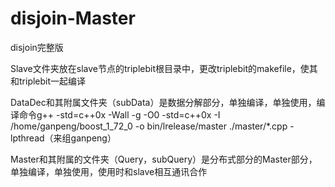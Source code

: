 # disjoin-Master
 disjoin完整版

Slave文件夹放在slave节点的triplebit根目录中，更改triplebit的makefile，使其和triplebit一起编译

DataDec和其附属文件夹（subData）是数据分解部分，单独编译，单独使用，编译命令g++ -std=c++0x  -Wall -g -O0 -std=c++0x -I /home/ganpeng/boost_1_72_0 -o bin/lrelease/master ./master/*.cpp -lpthread（来组ganpeng）

Master和其附属的文件夹（Query，subQuery）是分布式部分的Master部分，单独编译，单独使用，使用时和slave相互通讯合作